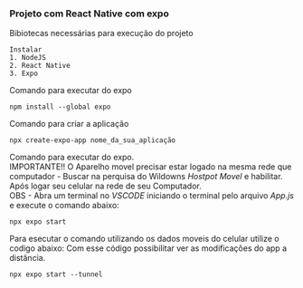 ### Projeto com React Native com expo

Bibiotecas necessárias para execução do projeto
```
Instalar
1. NodeJS 
2. React Native
3. Expo
```
Comando para executar do expo

```
npm install --global expo

```

Comando para criar a aplicação
```
npx create-expo-app nome_da_sua_aplicação

```

Comando para executar do expo. <br>
IMPORTANTE!! O Aparelho movel precisar estar logado na mesma rede que computador - Buscar na perquisa do Wildowns *Hostpot Movel* e habilitar. Após logar seu celular na rede de seu Computador.<br>
OBS - Abra um terminal no *VSCODE* iniciando o terminal pelo arquivo *App.js* e execute o comando abaixo:
```
npx expo start

```


Para esecutar o comando utilizando os dados moveis do celular utilize o codigo abaixo: 
Com esse código possibilitar ver as modificações do app a distância.
```
npx expo start --tunnel

```
